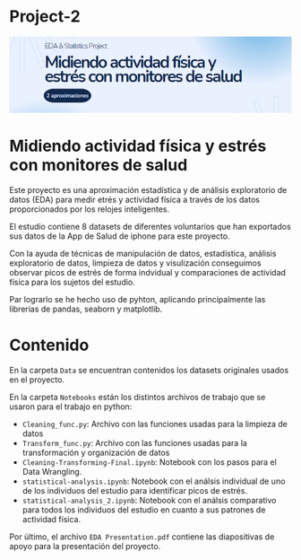 # Project-2
![cover](EDAportada.PNG)

# Midiendo actividad física y estrés con monitores de salud
Este proyecto es una aproximación estadística y de análisis exploratorio de datos (EDA) para medir etrés y actividad física a través de los datos proporcionados por los relojes inteligentes. 

El estudio contiene 8 datasets de diferentes voluntarios que han exportados sus datos de la App de Salud de iphone para este proyecto. 

Con la ayuda de técnicas de  manipulación de datos, estadística, análisis exploratorio de datos, limpieza de datos y visulización conseguimos observar picos de estrés de forma indvidual y comparaciones de actividad física para los sujetos del estudio. 

Par lograrlo se he hecho uso de pyhton, aplicando principalmente las librerías de pandas, seaborn y matplotlib. 

# Contenido

En la carpeta `Data` se encuentran contenidos los datasets originales usados en el proyecto. 

En la carpeta `Notebooks` están los distintos archivos de trabajo que se usaron para el trabajo en python:
- `Cleaning_func.py`: Archivo con las funciones usadas para la limpieza de datos
- `Transform_func.py`: Archivo con las funciones usadas para la transformación y organización de datos
- `Cleaning-Transforming-Final.ipynb`: Notebook con los pasos para el Data Wrangling.
- `statistical-analysis.ipynb`: Notebook con el análsis individual de uno de los individuos del estudio para identificar picos de estrés.
- `statistical-analysis_2.ipynb`: Notebook con el análsis comparativo para todos los individuos del estudio en cuanto a sus patrones de actividad física. 

Por último, el archivo `EDA Presentation.pdf` contiene las diapositivas de apoyo para la presentación del proyecto.
